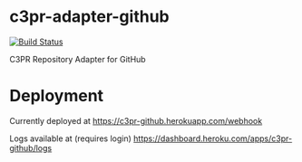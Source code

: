 # c3pr-adapter-github

[![Build Status](https://travis-ci.org/c3pr/c3pr-adapter-github.svg?branch=master)](https://travis-ci.org/c3pr/c3pr-adapter-github)

C3PR Repository Adapter for GitHub

# Deployment

Currently deployed at https://c3pr-github.herokuapp.com/webhook

Logs available at (requires login) https://dashboard.heroku.com/apps/c3pr-github/logs